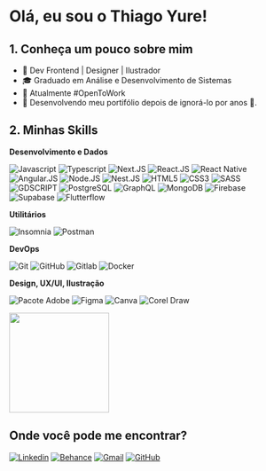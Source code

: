 # Olá, eu sou o Thiago Yure!

## 1. Conheça um pouco sobre mim

- 🫡 Dev Frontend | Designer | Ilustrador
- 🎓 Graduado em Análise e Desenvolvimento de Sistemas
- 💼 Atualmente #OpenToWork
- 🌱 Desenvolvendo meu portifólio depois de ignorá-lo por anos 🤞.

## 2. Minhas Skills

**Desenvolvimento e Dados**

![Javascript](https://img.shields.io/badge/-Javascript-025ca1?style=for-the-badge&logo=javascript&logoColor=ffffff)
![Typescript](https://img.shields.io/badge/-Typescript-025ca1?style=for-the-badge&logo=typescript&logoColor=ffffff)
![Next.JS](https://img.shields.io/badge/-next.js-025ca1?style=for-the-badge&logo=nextdotjs&logoColor=ffffff)
![React.JS](https://img.shields.io/badge/-react.js-025ca1?style=for-the-badge&logo=react&logoColor=ffffff)
![React Native](https://img.shields.io/badge/-React_Native-025ca1?style=for-the-badge&logo=react&logoColor=ffffff)
![Angular.JS](https://img.shields.io/badge/-Angular.js-025ca1?style=for-the-badge&logo=angular&logoColor=ffffff)
![Node.JS](https://img.shields.io/badge/-Node.js-025ca1?style=for-the-badge&logo=nodedotjs&logoColor=ffffff)
![Nest.JS](https://img.shields.io/badge/-Nest.js-025ca1?style=for-the-badge&logo=nestjs&logoColor=ffffff)
![HTML5](https://img.shields.io/badge/-HTML5-025ca1?style=for-the-badge&logo=html5&logoColor=ffffff)
![CSS3](https://img.shields.io/badge/-CSS3-025ca1?style=for-the-badge&logo=css&logoColor=ffffff)
![SASS](https://img.shields.io/badge/-SASS-025ca1?style=for-the-badge&logo=sass&logoColor=ffffff)
![GDSCRIPT](https://img.shields.io/badge/-Godot-025ca1?style=for-the-badge&logo=godotengine&logoColor=ffffff)
![PostgreSQL](https://img.shields.io/badge/-PostgreSQL-025ca1?style=for-the-badge&logo=postgresql&logoColor=ffffff)
![GraphQL](https://img.shields.io/badge/-GraphQL-025ca1?style=for-the-badge&logo=Graphql&logoColor=ffffff)
![MongoDB](https://img.shields.io/badge/-mongodb-025ca1?style=for-the-badge&logo=mongodb&logoColor=ffffff)
![Firebase](https://img.shields.io/badge/-firebase-025ca1?style=for-the-badge&logo=firebase&logoColor=ffffff)
![Supabase](https://img.shields.io/badge/-supabase-025ca1?style=for-the-badge&logo=supabase&logoColor=ffffff)
![Flutterflow](https://img.shields.io/badge/-flutterflow-025ca1?style=for-the-badge&logo=flutter&logoColor=ffffff)

**Utilitários**

![Insomnia](https://img.shields.io/badge/-Insomnia-333333?style=for-the-badge&logo=insomnia&logoColor=ffffff)
![Postman](https://img.shields.io/badge/-Postman-333333?style=for-the-badge&logo=postman&logoColor=ffffff)

**DevOps**

![Git](https://img.shields.io/badge/-Git-333333?style=for-the-badge&logo=git&logoColor=ffffff)
![GitHub](https://img.shields.io/badge/-Github-333333?style=for-the-badge&logo=github&logoColor=ffffff)
![Gitlab](https://img.shields.io/badge/-Gitlab-333333?style=for-the-badge&logo=gitlab&logoColor=ffffff)
![Docker](https://img.shields.io/badge/-Docker-333333?style=for-the-badge&logo=docker&logoColor=ffffff)

**Design, UX/UI, Ilustração**

![Pacote Adobe](https://img.shields.io/badge/-Pacote_Adobe-333333?style=for-the-badge&logo=&logoColor=ffffff)
![Figma](https://img.shields.io/badge/-Figma-333333?style=for-the-badge&logo=figma&logoColor=ffffff)
![Canva](https://img.shields.io/badge/-Canva-333333?style=for-the-badge&logo=canva&logoColor=ffffff)
![Corel Draw](https://img.shields.io/badge/-Corel_Draw-333333?style=for-the-badge&logo=coreldraw&logoColor=ffffff)


<a href="https://github.com/ThiagoYure" title="Perfil Github de Thiago Yure">
  <img height="180em" src="https://github-readme-stats.vercel.app/api?username=ThiagoYure&theme=tokyonight&show_icons=true" />
</a>

## Onde você pode me encontrar?

[![Linkedin](https://img.shields.io/badge/-Linkedin-025ca1?style=for-the-badge&logo=Linkedin&logoColor=ffffff&link=https://www.linkedin.com/in/thiagoyure/)](https://www.linkedin.com/in/thiagoyure/)
[![Behance](https://img.shields.io/badge/-Behance-025ca1?style=for-the-badge&logo=behance&logoColor=ffffff&link=https://www.behance.net/thiagoyureart)](https://www.behance.net/thiagoyureart)
[![Gmail](https://img.shields.io/badge/-thigoyure@gmail.com-025ca1?style=for-the-badge&logo=Gmail&logoColor=white&link=mailto:thigoyure@gmail.com)](mailto:thigoyure@gmail.com)
[![GitHub](https://img.shields.io/badge/-Github-025ca1?style=for-the-badge&logo=Github&logoColor=ffffff&link=https://github.com/ThiagoYure)](https://github.com/ThiagoYure)